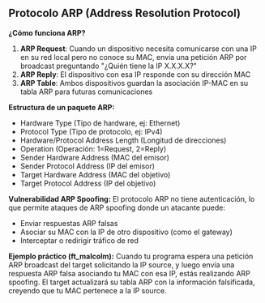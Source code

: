 ## Protocolo ARP (Address Resolution Protocol)

**¿Cómo funciona ARP?**
1. **ARP Request**: Cuando un dispositivo necesita comunicarse con una IP en su red local pero no conoce su MAC, envía una petición ARP por broadcast preguntando "¿Quién tiene la IP X.X.X.X?"
2. **ARP Reply**: El dispositivo con esa IP responde con su dirección MAC
3. **ARP Table**: Ambos dispositivos guardan la asociación IP-MAC en su tabla ARP para futuras comunicaciones

**Estructura de un paquete ARP:**
- Hardware Type (Tipo de hardware, ej: Ethernet)
- Protocol Type (Tipo de protocolo, ej: IPv4)
- Hardware/Protocol Address Length (Longitud de direcciones)
- Operation (Operación: 1=Request, 2=Reply)
- Sender Hardware Address (MAC del emisor)
- Sender Protocol Address (IP del emisor)
- Target Hardware Address (MAC del objetivo)
- Target Protocol Address (IP del objetivo)

**Vulnerabilidad ARP Spoofing:**
El protocolo ARP no tiene autenticación, lo que permite ataques de ARP spoofing donde un atacante puede:
- Enviar respuestas ARP falsas
- Asociar su MAC con la IP de otro dispositivo (como el gateway)
- Interceptar o redirigir tráfico de red

**Ejemplo práctico (ft_malcolm):** Cuando tu programa espera una petición ARP broadcast del target solicitando la IP source, y luego envía una respuesta ARP falsa asociando tu MAC con esa IP, estás realizando ARP spoofing. El target actualizará su tabla ARP con la información falsificada, creyendo que tu MAC pertenece a la IP source.
